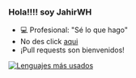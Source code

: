 ### Hola!!!! soy JahirWH  
- 💻 Profesional: "Sé lo que hago" 
- No des click [aqui](https://www.portafolio.icu/)
- ¡Pull requests son bienvenidos!

[![Lenguajes más usados](https://github-profile-summary-cards.vercel.app/api/cards/most-commit-language?username=jahirWH&theme=github_dark)](https://github.com/vn7n24fzkq/github-profile-summary-cards)
<!---
JahirWH/JahirWH is a ✨ special ✨ repository because its `README.md` (this file) appears on your GitHub profile.
You can click the Preview link to take a look at your changes.
--->
